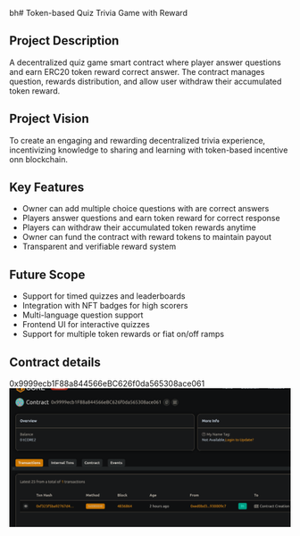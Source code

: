 bh# Token-based Quiz  Trivia Game with Reward

## Project Description
A decentralized quiz game smart contract where player answer questions and earn ERC20 token reward correct answer. The contract manages question, rewards distribution, and allow user withdraw their accumulated token reward.

## Project Vision
To create an engaging and rewarding decentralized trivia experience, incentivizing knowledge to sharing and learning with token-based incentive onn blockchain.

## Key Features
- Owner can add multiple choice questions with are correct answers
- Players answer questions and earn token reward for correct response
- Players can withdraw their accumulated token rewards anytime
- Owner can fund the contract with reward tokens to maintain payout
- Transparent and verifiable reward system

## Future Scope
- Support for timed quizzes and leaderboards
- Integration with NFT badges for high scorers
- Multi-language question support
- Frontend UI for interactive quizzes
- Support for multiple token rewards or fiat on/off ramps

## Contract details
0x9999ecb1F88a844566eBC626f0da565308ace061![alt text](image.png)
